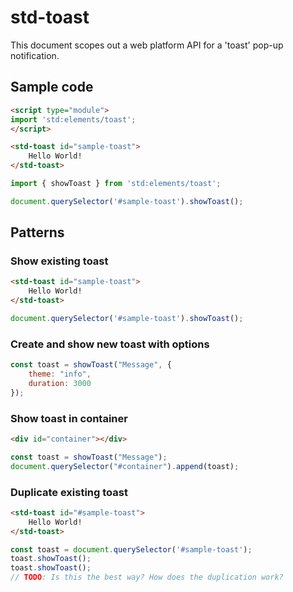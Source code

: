 # std-toast
This document scopes out a web platform API for a 'toast' pop-up notification.

## Sample code

```html
<script type="module">
import 'std:elements/toast';
</script>

<std-toast id="sample-toast">
    Hello World!
</std-toast>
```

```js
import { showToast } from 'std:elements/toast';

document.querySelector('#sample-toast').showToast();
```

## Patterns

### Show existing toast
```html
<std-toast id="sample-toast">
    Hello World!
</std-toast>
```

```js
document.querySelector('#sample-toast').showToast();
```

### Create and show new toast with options
```js
const toast = showToast("Message", {
    theme: "info",
    duration: 3000
});
```

### Show toast in container
```html
<div id="container"></div>
```

```js
const toast = showToast("Message");
document.querySelector("#container").append(toast);
```

### Duplicate existing toast
```html
<std-toast id="#sample-toast">
    Hello World!
</std-toast>
```

```js
const toast = document.querySelector('#sample-toast');
toast.showToast();
toast.showToast();
// TODO: Is this the best way? How does the duplication work?
```